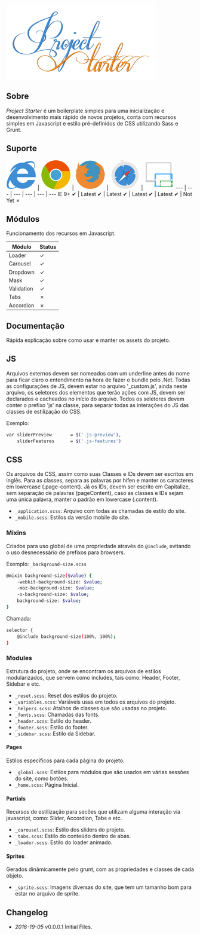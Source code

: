 ![Project Starter](https://raw.githubusercontent.com/wallaceerick/project-starter/master/assets/images/logo.png)

## Sobre
*Project Starter* é um boilerplate simples para uma inicialização e desenvolvimento mais rápido de novos projetos, conta com recursos simples em Javascript e estilo pré-definidos de CSS utilizando Sass e Grunt.

## Suporte

![IE](https://raw.githubusercontent.com/wallaceerick/project-starter/master/assets/images/icons/ie.png) | ![Chrome](https://raw.githubusercontent.com/wallaceerick/project-starter/master/assets/images/icons/chrome.png) | ![Firefox](https://raw.githubusercontent.com/wallaceerick/project-starter/master/assets/images/icons/firefox.png) | ![Safari](https://raw.githubusercontent.com/wallaceerick/project-starter/master/assets/images/icons/safari.png) | ![Responsive](https://raw.githubusercontent.com/wallaceerick/project-starter/master/assets/images/icons/responsive.png)
--- | --- | --- | --- | --- | ---
IE 9+ ✔ | Latest ✔ | Latest ✔ | Latest ✔ | Latest ✔ | Not Yet ✗

## Módulos

Funcionamento dos recursos em Javascript.

Módulo | Status
------------ | -------------
Loader | ✓
Carousel | ✓
Dropdown | ✓
Mask | ✓
Validation | ✓
Tabs | ✗
Accordion | ✗

## Documentação

Rápida explicação sobre como usar e manter os assets do projeto.

## JS

Arquivos externos devem ser nomeados com um underline antes do nome para ficar claro o entendimento na hora de fazer o bundle pelo .Net.
Todas as configurações de JS, devem estar no arquivo '_custom.js', ainda neste arquivo, os seletores dos elementos que terão ações com JS, devem ser declarados e cacheados no início do arquivo.
Todos os seletores devem conter o prefixo 'js' na classe, para separar todas as interações do JS das classes de estilização do CSS.

Exemplo:
```bash
var sliderPreview       = $('.js-preview'),
    sliderFeatures      = $('.js-features')
```

## CSS

Os arquivos de CSS, assim como suas Classes e IDs devem ser escritos em inglês.
Para as classes, separa as palavras por hífen e manter os caracteres em lowercase (.page-content). Já os IDs, devem ser escrito em Capitalize, sem separação de palavras (pageContent), caso as classes e IDs sejam uma única palavra, manter o padrão em lowercase (.content).

* `_application.scss`: Arquivo com todas as chamadas de estilo do site.
* `_mobile.scss`: Estilos da versão mobile do site.

### Mixins
Criados para uso global de uma propriedade através do `@include`, evitando o uso desnecessário de prefixos para browsers.

Exemplo: `_background-size.scss`

```bash
@mixin background-size($value) {
    -webkit-background-size: $value;
    -moz-background-size: $value;
    -o-background-size: $value;
    background-size: $value;
}
```

Chamada:
```bash
selector {
    @include background-size(100%, 100%);
}
```

### Modules
Estrutura do projeto, onde se encontram os arquivos de estilos modularizados, que servem como includes, tais como: Header, Footer, Sidebar e etc.

* `_reset.scss`: Reset dos estilos do projeto.
* `_variables.scss`: Variáveis usas em todos os arquivos do projeto.
* `_helpers.scss`: Atalhos de classes que são usadas no projeto.
* `_fonts.scss`: Chamadas das fonts.
* `_header.scss`: Estilo do header.
* `_footer.scss`: Estilo do footer.
* `_sidebar.scss`: Estilo da Sidebar.

#### Pages
Estilos específicos para cada página do projeto.

* `_global.scss`: Estilos para módulos que são usados em várias sessões do site, como botões.
* `_home.scss`: Página Inicial.

#### Partials
Recursos de estilização para secões que utilizam alguma interação via javascript, como: Slider, Accordion, Tabs e etc.

* `_carousel.scss`: Estilo dos sliders do projeto. 
* `_tabs.scss`: Estilo do conteúdo dentro de abas.
* `_loader.scss`: Estilo do loader animado.

#### Sprites
Gerados dinâmicamente pelo grunt, com as propriedades e classes de cada objeto.

* `_sprite.scss`: Imagens diversas do site, que tem um tamanho bom para estar no arquivo de sprite.


## Changelog
 * *2016-19-05*   v0.0.0.1   Initial Files.